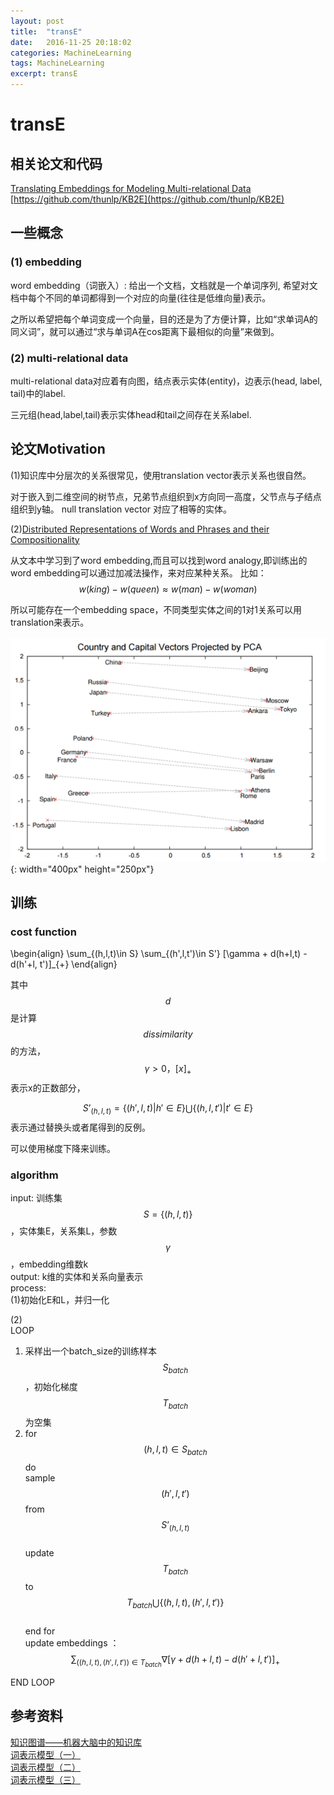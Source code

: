 ```yaml
---
layout: post
title:  "transE"
date:   2016-11-25 20:18:02
categories: MachineLearning
tags: MachineLearning
excerpt: transE
---
```


# transE

## 相关论文和代码
[Translating Embeddings for Modeling Multi-relational Data](http://papers.nips.cc/paper/5071-translating-embeddings-for-modeling-multi-relational-data.pdf)  
[https://github.com/thunlp/KB2E](https://github.com/thunlp/KB2E)

## 一些概念

### (1) embedding
word embedding（词嵌入）: 给出一个文档，文档就是一个单词序列, 希望对文档中每个不同的单词都得到一个对应的向量(往往是低维向量)表示。

之所以希望把每个单词变成一个向量，目的还是为了方便计算，比如“求单词A的同义词”，就可以通过“求与单词A在cos距离下最相似的向量”来做到。

### (2) multi-relational data
multi-relational data对应着有向图，结点表示实体(entity)，边表示(head, label, tail)中的label.

三元组(head,label,tail)表示实体head和tail之间存在关系label.

## 论文Motivation
(1)知识库中分层次的关系很常见，使用translation vector表示关系也很自然。

对于嵌入到二维空间的树节点，兄弟节点组织到x方向同一高度，父节点与子结点组织到y轴。
null translation vector 对应了相等的实体。

(2)[Distributed Representations of Words and Phrases and their Compositionality](http://papers.nips.cc/paper/5021-distributed-representations-of-words-and-phrases-and-their-compositionality.pdf)

从文本中学习到了word embedding,而且可以找到word analogy,即训练出的word embedding可以通过加减法操作，来对应某种关系。
比如： $$ w(king)-w(queen)\approx w(man)-w(woman) $$

所以可能存在一个embedding space，不同类型实体之间的1对1关系可以用translation来表示。

![](/images/transE/1.png){: width="400px" height="250px"}

## 训练

### cost function

\begin{align}
\sum_{(h,l,t)\in S} \sum_{(h',l,t')\in S'} [\gamma + d(h+l,t) - d(h'+l, t')]_{+}
\end{align}

其中$$ d $$ 是计算$$ dissimilarity $$的方法，$$ \gamma > 0，[x]_{+} $$ 表示x的正数部分，

$$ S’_{(h,l,t)}=\{(h',l,t)|h'\in E\} \bigcup \{(h,l,t')|t'\in E\} $$
表示通过替换头或者尾得到的反例。

可以使用梯度下降来训练。

### algorithm
input: 训练集$$ S=\{(h,l,t)\} $$，实体集E，关系集L，参数$$ \gamma $$，embedding维数k  
output: k维的实体和关系向量表示  
process:  
(1)初始化E和L，并归一化

(2)  
LOOP  

1. 采样出一个batch_size的训练样本$$ S_{batch} $$，初始化梯度$$ T_{batch} $$为空集   
2. for $$ (h,l,t) \in S_{batch} $$ do  
sample $$ (h',l,t') $$ from $$　S’_{(h,l,t)} $$  
update $$ T_{batch} $$ to $$ T_{batch} \bigcup \{(h,l,t),(h',l,t')\} $$  
end for  
update embeddings ：$$ \sum_{((h,l,t),(h',l,t'))\in T_{batch}} \nabla [\gamma + d(h+l,t)-d(h'+l,t')]_{+} $$  

END LOOP


## 参考资料
[知识图谱——机器大脑中的知识库](http://www.36dsj.com/archives/31317)  
[词表示模型（一）](http://www.cnblogs.com/Determined22/p/5780305.html)  
[词表示模型（二）](http://www.cnblogs.com/Determined22/p/5804455.html)  
[词表示模型（三）](http://www.cnblogs.com/Determined22/p/5807362.html)